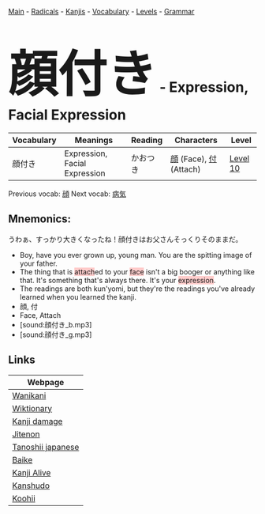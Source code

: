 <style> bigfont {font-size: 100px}</style>
[Main](../README.md) -
[Radicals](../radicals.md) -
[Kanjis](../kanjis.md) -
[Vocabulary](../vocabulary.md) -
[Levels](../levels.md) -
[Grammar](../grammar.md)
# <bigfont> 顔付き</bigfont> - Expression, Facial Expression 

| Vocabulary | Meanings | Reading | Characters | Level |
| --- | --- | --- | --- | --- |
| 顔付き | Expression, Facial Expression | かおつき |  [顔](../kanjis/顔.md) (Face), [付](../kanjis/付.md) (Attach) | [Level 10](../levels/wk_level10.md) |

Previous vocab: [顔](顔.md) Next vocab: [病気](病気.md) 

## Mnemonics:
うわぁ、すっかり大きくなったね！顔付きはお父さんそっくりそのままだ。
* Boy, have you ever grown up, young man. You are the spitting image of your father.
* The thing that is <span style="background-color:#ffcccb"> attach</span>ed to your <span style="background-color:#ffcccb"> face</span> isn't a big booger or anything like that. It's something that's always there. It's your <span style="background-color:#ffcccb"> expression</span>.
* The readings are both kun'yomi, but they're the readings you've already learned when you learned the kanji.
* 顔, 付
* Face, Attach
* [sound:顔付き_b.mp3]
* [sound:顔付き_g.mp3]


## Links 

| Webpage |
| --- |
| [Wanikani          ](https://www.wanikani.com/kanji/顔付き) |
| [Wiktionary        ](https://en.wiktionary.org/wiki/顔付き) |
| [Kanji damage      ](http://www.kanjidamage.com/kanji/search?utf8=✓&q=顔付き) |
| [Jitenon           ](https://jitenon.com/kanji/顔付き) |
| [Tanoshii japanese ](https://www.tanoshiijapanese.com/dictionary/kanji.cfm?k=顔付き) |
| [Baike             ](https://baike.baidu.com/item/顔付き) |
| [Kanji Alive       ](https://app.kanjialive.com/顔付き) |
| [Kanshudo          ](https://www.kanshudo.com/searchmn?q=顔付き) |
| [Koohii            ](https://kanji.koohii.com/study/kanji/顔付き) |
